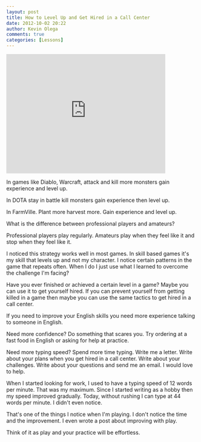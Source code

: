 ```yaml
---
layout: post
title: How to Level Up and Get Hired in a Call Center
date: 2012-10-02 20:22
author: Kevin Olega
comments: true
categories: [Lessons]
---
```

<iframe src="http://www.youtube.com/embed/AKQQbZKtA3E" frameborder="0" width="420" height="315"></iframe>

In games like Diablo, Warcraft, attack and kill more monsters gain experience and level up.

In DOTA stay in battle kill monsters gain experience then level up.

In FarmVille. Plant more harvest more. Gain experience and level up.

What is the difference between professional players and amateurs?

Professional players play regularly. Amateurs play when they feel like it and stop when they feel like it.

I noticed this strategy works well in most games. In skill based games it's my skill that levels up and not my character. I notice certain patterns in the game that repeats often. When I do I just use what I learned to overcome the challenge I'm facing?

Have you ever finished or achieved a certain level in a game? Maybe you can use it to get yourself hired. If you can prevent yourself from getting killed in a game then maybe you can use the same tactics to get hired in a call center.

If you need to improve your English skills you need more experience talking to someone in English.

Need more confidence? Do something that scares you. Try ordering at a fast food in English or asking for help at practice.

Need more typing speed? Spend more time typing. Write me a letter. Write about your plans when you get hired in a call center. Write about your challenges. Write about your questions and send me an email. I would love to help.

When I started looking for work, I used to have a typing speed of 12 words per minute. That was my maximum. Since I started writing as a hobby then my speed improved gradually. Today, without rushing I can type at 44 words per minute. I didn't even notice.

That's one of the things I notice when I'm playing. I don't notice the time and the improvement. I even wrote a post about improving with play.

Think of it as play and your practice will be effortless.
